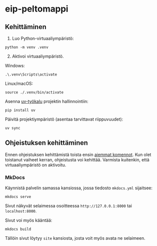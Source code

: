 # eip-peltomappi

## Kehittäminen

1. Luo Python-virtuaaliympäristö:

```shell
python -m venv .venv
```

2. Aktivoi virtuaaliympäristö.

Windows:

```shell
.\.venv\Scripts\activate
```

Linux/macOS:

```shell
source ./.venv/bin/activate
```

Asenna [uv-työkalu](https://docs.astral.sh/uv/) projektin hallinnointiin:

```shell
pip install uv
```

Päivitä projektiympäristö (asentaa tarvittavat riippuvuudet):

```shell
uv sync
```

## Ohjeistuksen kehittäminen

Ennen ohjeistuksen kehittämistä toista ensin [aiemmat komennot](#kehittäminen).
Kun olet toistanut vaiheet kerran, ohjeistusta voi kehittää. Varmista kuitenkin,
että virtuaaliympäristö on aktivoitu.

### MkDocs

Käynnistä palvelin samassa kansiossa, jossa tiedosto `mkdocs.yml` sijaitsee:

```shell
mkdocs serve
```

Sivut näkyvät selaimessa osoitteessa `http://127.0.0.1:8000` tai `localhost:8000`.

Sivut voi myös kääntää:

```shell
mkdocs build
```

Tällöin sivut löytyy `site` kansiosta, josta voit myös avata ne selaimeen.
